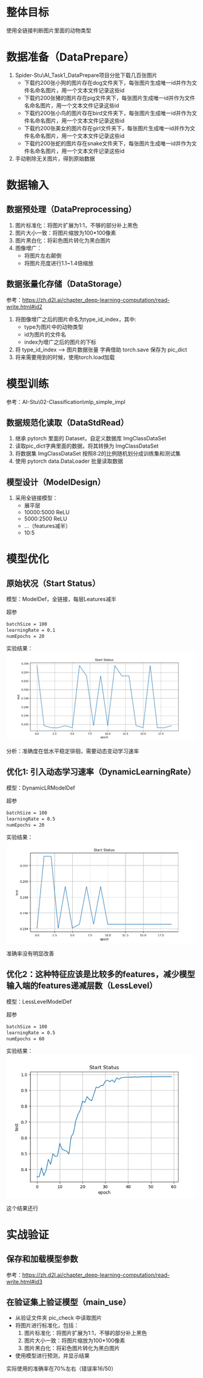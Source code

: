 # 整体目标

使用全链接判断图片里面的动物类型

# 数据准备（DataPrepare）

1. Spider-Stu\AI_Task1_DataPrepare项目分批下载几百张图片
    * 下载约200张小狗的图片存在dog文件夹下，每张图片生成唯一id并作为文件名命名图片，用一个文本文件记录这些id
    * 下载约200张猪的图片存在pig文件夹下，每张图片生成唯一id并作为文件名命名图片，用一个文本文件记录这些id
    * 下载约200张小鸟的图片存在bird文件夹下，每张图片生成唯一id并作为文件名命名图片，用一个文本文件记录这些id
    * 下载约200张美女的图片存在girl文件夹下，每张图片生成唯一id并作为文件名命名图片，用一个文本文件记录这些id
    * 下载约200张蛇的图片存在snake文件夹下，每张图片生成唯一id并作为文件名命名图片，用一个文本文件记录这些id
2. 手动剔除无关图片，得到原始数据

# 数据输入

## 数据预处理（DataPreprocessing）

1. 图片标准化：将图片扩展为1:1，不够的部分补上黑色
2. 图片大小一致：将图片缩放为100*100像素
3. 图片黑白化：将彩色图片转化为黑白图片
4. 图像增广：
    * 将图片左右颠倒
    * 将图片亮度进行1.1~1.4倍缩放

## 数据张量化存储（DataStorage）

参考：https://zh.d2l.ai/chapter_deep-learning-computation/read-write.html#id2

1. 将图像增广之后的图片命名为type_id_index，其中:
    * type为图片中的动物类型
    * id为图片的文件名
    * index为增广之后的图片的下标
2. 将 type_id_index --> 图片数据张量 字典借助 torch.save 保存为 pic_dict
3. 将来需要用到的时候，使用torch.load加载

# 模型训练

参考：AI-Stu\02-Classification\mlp_simple_impl

## 数据规范化读取（DataStdRead）

1. 继承 pytorch 里面的 Dataset，自定义数据库 ImgClassDataSet
2. 读取pic_dict字典里面的数据，将其转换为 ImgClassDataSet
3. 将数据集 ImgClassDataSet 按照8:2的比例随机划分成训练集和测试集
4. 使用 pytorch data.DataLoader 批量读取数据

## 模型设计（ModelDesign）

1. 采用全链接模型：
   * 展平层
   * 10000:5000 ReLU
   * 5000:2500 ReLU
   * ...（features减半）
   * 10:5

# 模型优化

## 原始状况（Start Status）

模型：ModelDef，全链接，每层Leatures减半

超参
~~~
batchSize = 100
learningRate = 0.1
numEpochs = 20
~~~



实验结果：
![StartStatus.png](OptRecords%2FStartStatus.png)

分析：准确度在低水平稳定徘徊，需要动态变动学习速率

## 优化1: 引入动态学习速率（DynamicLearningRate）

模型：DynamicLRModelDef

超参
~~~
batchSize = 100
learningRate = 0.5
numEpochs = 20
~~~
实验结果：
![DynamicLearningRate.png](OptRecords%2FDynamicLearningRate.png)

准确率没有明显改善

## 优化2：这种特征应该是比较多的features，减少模型输入端的features递减层数（LessLevel）

模型：LessLevelModelDef

超参
~~~
batchSize = 100
learningRate = 0.5
numEpochs = 60
~~~

实验结果：
![LessLevel.png](OptRecords%2FLessLevel.png)

这个结果还行

# 实战验证

## 保存和加载模型参数

参考：https://zh.d2l.ai/chapter_deep-learning-computation/read-write.html#id3


## 在验证集上验证模型（main_use）

* 从验证文件夹 pic_check 中读取图片
* 将图片进行标准化，包括：
  1. 图片标准化：将图片扩展为1:1，不够的部分补上黑色 
  2. 图片大小一致：将图片缩放为100*100像素 
  3. 图片黑白化：将彩色图片转化为黑白图片
* 使用模型进行预测，并显示结果

实际使用的准确率在70%左右（错误率16/50）